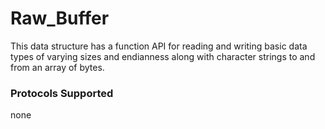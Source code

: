 # Raw_Buffer

This data structure has a function API for reading and writing basic data types of varying sizes and endianness along with character strings to and from an array of bytes.

### Protocols Supported

none